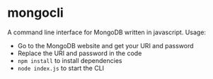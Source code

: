 # mongocli
A command line interface for MongoDB written in javascript. Usage:

- Go to the MongoDB website and get your URI and password
- Replace the URI and password in the code
- `npm install` to install dependencies
- `node index.js` to start the CLI
